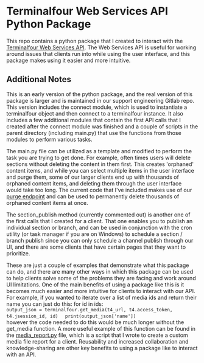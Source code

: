 # Terminalfour Web Services API Python Package

This repo contains a python package that I created to interact with the [Terminalfour Web Services API](https://docs.terminalfour.com/documentation/developer-resources/up-and-running-with-the-web-services-api/). The Web Services API is useful for working around issues that clients run into while using the user interface, and this package makes using it easier and more intuitive.

## Additional Notes
This is an early version of the python package, and the real version of this package is larger and is maintained in our support engineering Gitlab repo. This version includes the connect module, which is used to instantiate a terminalfour object and then connect to a terminalfour instance. It also includes a few additional modules that contain the first API calls that I created after the connect module was finished and a couple of scripts in the parent directory (including main.py) that use the functions from those modules to perform various tasks.

The main.py file can be utilized as a template and modified to perform the task you are trying to get done. For example, often times users will delete sections without deleting the content in them first. This creates 'orphaned' content items, and while you can select multiple items in the user interface and purge them, some of our larger clients end up with thousands of orphaned content items, and deleting them through the user interface would take too long. The current code that I've included makes use of our [purge endpoint](https://webapi.terminalfour.com/new/#/Content/purgeContent) and can be used to permanently delete thousands of orphaned content items at once.

The section_publish method (currently commented out) is another one of the first calls that I created for a client. That one enables you to publish an individual section or branch, and can be used in conjunction with the cron utility (or task manager if you are on Windows) to schedule a section / branch publish since you can only schedule a channel publish through our UI, and there are some clients that have certain pages that they want to prioritize.

These are just a couple of examples that demonstrate what this package can do, and there are many other ways in which this package can be used to help clients solve some of the problems they are facing and work around UI limitations. One of the main benefits of using a package like this is it becomes much easier and more intuitive for clients to interact with our API. For example, if you wanted to iterate over a list of media ids and return their name you can just do this:
	for id in ids:\
	```
	output_json = terminalfour.get_media(t4_url, t4.access_token, t4.jsession_id, id)  
	```
	```
	print(output_json['name'])
	```
\
however the code needed to do this would be much longer without the get_media function. A more useful example of this function can be found in the [media_report.py](https://github.com/bjohnson11719/Terminalfour-API-Client/blob/main/media_report.py) file, which is a script that I wrote to create a custom media file report for a client. Reusability and increased collaboration and knowledge-sharing are other key benefits to using a package like to interact with an API.